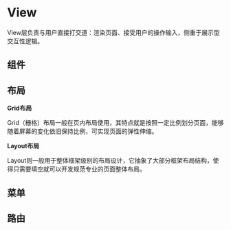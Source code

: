 # View

View层负责与用户直接打交道：渲染页面、接受用户的操作输入，侧重于展示型交互性逻辑。

## 组件



## 布局

**Grid布局**

Grid（栅格）布局一般在页内布局使用，其特点就是按照一定比例划分页面，能够随着屏幕的变化依旧保持比例，可实现页面的弹性伸缩。

**Layout布局**

Layout则一般用于整体框架级别的布局设计，它抽象了大部分框架布局结构，使得只需要填空就可以开发规范专业的页面整体布局。

## 菜单



## 路由